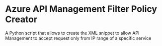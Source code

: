 # Azure API Management Filter Policy Creator
 A Python script that allows to create the XML snippet to allow API Management to accept request only from IP range of a specific service
